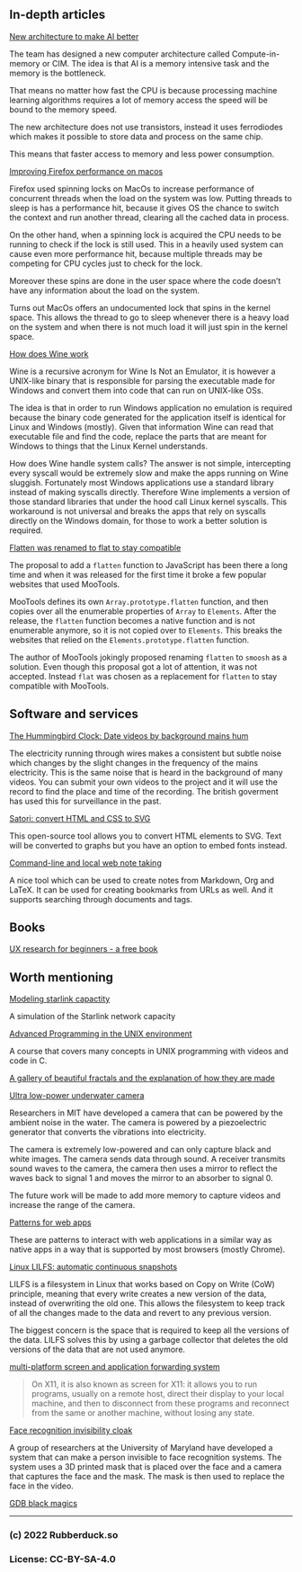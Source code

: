 ## In-depth articles

[New architecture to make AI better](https://blog.seas.upenn.edu/rethinking-the-computer-chip-in-the-age-of-ai/)

The team has designed a new computer architecture called Compute-in-memory or CIM. The idea is that AI is a memory intensive task and the memory is the bottleneck.

That means no matter how fast the CPU is because processing machine learning algorithms requires a lot of memory access the speed will be bound to the memory speed.

The new architecture does not use transistors, instead it uses ferrodiodes which makes it possible to store data and process on the same chip.

This means that faster access to memory and less power consumption.

[Improving Firefox performance on macos](https://hacks.mozilla.org/2022/10/improving-firefox-responsiveness-on-macos/)

Firefox used spinning locks on MacOs to increase performance of concurrent threads when the load on the system was low. Putting threads to sleep is has a performance hit, because it gives OS the chance to switch the context and run another thread, clearing all the cached data in process.

On the other hand, when a spinning lock is acquired the CPU needs to be running to check if the lock is still used. This in a heavily used system can cause even more performance hit, because multiple threads may be competing for CPU cycles just to check for the lock.

Moreover these spins are done in the user space where the code doesn’t have any information about the load on the system.

Turns out MacOs offers an undocumented lock that spins in the kernel space. This allows the thread to go to sleep whenever there is a heavy load on the system and when there is not much load it will just spin in the kernel space.

[How does Wine work](https://werat.dev/blog/how-wine-works-101/)

Wine is a recursive acronym for Wine Is Not an Emulator, it is however a UNIX-like binary that is responsible for parsing the executable made for Windows and convert them into code that can run on UNIX-like OSs.

The idea is that in order to run Windows application no emulation is required because the binary code generated for the application itself is identical for Linux and Windows (mostly). Given that information Wine can read that executable file and find the code, replace the parts that are meant for Windows to things that the Linux Kernel understands.

How does Wine handle system calls? The answer is not simple, intercepting every syscall would be extremely slow and make the apps running on Wine sluggish. Fortunately most Windows applications use a standard library instead of making syscalls directly. Therefore Wine implements a version of those standard libraries that under the hood call Linux kernel syscalls. This workaround is not universal and breaks the apps that rely on syscalls directly on the Windows domain, for those to work a better solution is required.

[Flatten was renamed to flat to stay compatible](https://developer.chrome.com/blog/smooshgate/)

The proposal to add a `flatten` function to JavaScript has been there a long time and when it was released for the first time it broke a few popular websites that used MooTools.

MooTools defines its own `Array.prototype.flatten` function, and then copies over all the enumerable properties of `Array` to `Elements`. After the release, the `flatten` function becomes a native function and is not enumerable anymore, so it is not copied over to `Elements`. This breaks the websites that relied on the `Elements.prototype.flatten` function.

The author of MooTools jokingly proposed renaming `flatten` to `smoosh` as a solution. Even though this proposal got a lot of attention, it was not accepted. Instead `flat` was chosen as a replacement for `flatten` to stay compatible with MooTools.

## Software and services

[The Hummingbird Clock: Date videos by background mains hum](git@github.com:aminmarashi/rubberduck.git)

The electricity running through wires makes a consistent but subtle noise which changes by the slight changes in the frequency of the mains electricity. This is the same noise that is heard in the background of many videos. You can submit your own videos to the project and it will use the record to find the place and time of the recording. The british goverment has used this for surveillance in the past.

[Satori: convert HTML and CSS to SVG](https://github.com/vercel/satori)

This open-source tool allows you to convert HTML elements to SVG. Text will be converted to graphs but you have an option to embed fonts instead.

[Command-line and local web note taking](https://xwmx.github.io/nb/)

A nice tool which can be used to create notes from Markdown, Org and LaTeX. It can be used for creating bookmarks from URLs as well. And it supports searching through documents and tags.

## Books

[UX research for beginners - a free book](https://urbook.fordes.de/)

## Worth mentioning

[Modeling starlink capactity](https://mikepuchol.com/modeling-starlink-capacity-843b2387f501)

A simulation of the Starlink network capacity

[Advanced Programming in the UNIX environment](https://stevens.netmeister.org/631/)

A course that covers many concepts in UNIX programming with videos and code in C.

[A gallery of beautiful fractals and the explanation of how they are made](https://www.fractal.garden/)

[Ultra low-power underwater camera](https://news.mit.edu/2022/battery-free-wireless-underwater-camera-0926)

Researchers in MIT have developed a camera that can be powered by the ambient noise in the water. The camera is powered by a piezoelectric generator that converts the vibrations into electricity.

The camera is extremely low-powered and can only capture black and white images. The camera sends data through sound. A receiver transmits sound waves to the camera, the camera then uses a mirror to reflect the waves back to signal 1 and moves the mirror to an absorber to signal 0.

The future work will be made to add more memory to capture videos and increase the range of the camera.

[Patterns for web apps](https://web.dev/new-patterns-for-amazing-apps/)

These are patterns to interact with web applications in a similar way as native apps in a way that is supported by most browsers (mostly Chrome).

[Linux LILFS: automatic continuous snapshots](https://dataswamp.org/~solene/2022-10-05-linux-nilfs-filesystem.html)

LILFS is a filesystem in Linux that works based on Copy on Write (CoW) principle, meaning that every write creates a new version of the data, instead of overwriting the old one. This allows the filesystem to keep track of all the changes made to the data and revert to any previous version.

The biggest concern is the space that is required to keep all the versions of the data. LILFS solves this by using a garbage collector that deletes the old versions of the data that are not used anymore.

[multi-platform screen and application forwarding system](https://xpra.org/)

>  On X11, it is also known as screen for X11: it allows you to run programs, usually on a remote host, direct their display to your local machine, and then to disconnect from these programs and reconnect from the same or another machine, without losing any state. 

[Face recognition invisibility cloak](https://www.cs.umd.edu/~tomg/projects/invisible/)

A group of researchers at the University of Maryland have developed a system that can make a person invisible to face recognition systems. The system uses a 3D printed mask that is placed over the face and a camera that captures the face and the mask. The mask is then used to replace the face in the video.

[GDB black magics](http://luajit.io/post/2022/gdb-black-magics/)


---
### (c) 2022 Rubberduck.so
### License: CC-BY-SA-4.0
